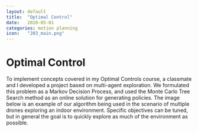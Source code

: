 ```yaml
---
layout: default
title:  "Optimal Control"
date:   2020-05-01
categories: motion planning
icon:	"203_main.png"
---
```


<h1>Optimal Control</h1>

To implement concepts covered in my Optimal Controls course, a classmate and I developed a project based on multi-agent exploration. We formulated this problem as a Markov Decision Process, and used the Monte Carlo Tree Search method as an online solution for generating policies. The image below is an example of our algorithm being used in the scenario of multiple drones exploring an indoor environment. Specific objectives can be tuned, but in general the goal is to quickly explore as much of the environment as possible.

<div class="box alt">
<div class="row uniform">
<div class="12u$"><span class="image fit"><img src="{{ site.url }}{{ site.baseurl }}/images/203_main.png" alt="" /></span></div>
</div>
</div>
